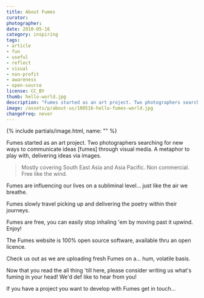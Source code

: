 ```yaml
---
title: About Fumes
curator:
photographer:
date: 2010-05-16
category: inspiring
tags:
- article
- fun
- useful
- reflect
- visual
- non-profit
- awareness
- open-source
license: CC_BY
thumb: hello-world.jpg
description: "Fumes started as an art project. Two photographers searching for new ways to communicate ideas, Fumes, through visual media. A metaphor to play with, delivering ideas via images."
image: /assets/p/about-us/100516-hello-fumes-world.jpg
changeFreq: never
---
```


{% include partials/image.html, name: "" %}

Fumes started as an art project. Two photographers searching for new ways to communicate ideas [fumes] through visual media. A metaphor to play with, delivering ideas via images.

>Mostly covering South East Asia and Asia Pacific. Non commercial. Free like the wind.

Fumes are influencing our lives on a subliminal level... just like the air we breathe.

Fumes slowly travel picking up and delivering the poetry within their journeys.

Fumes are free, you can easily stop inhaling 'em by moving past it upwind. Enjoy!

The Fumes website is 100% open source software, available thru an open licence.

Check us out as we are uploading fresh Fumes on a... hum, volatile basis.

Now that you read the all thing 'till here, please consider writing us what's fuming in your head! We'd def like to hear from you!

If you have a project you want to develop with Fumes get in touch...
